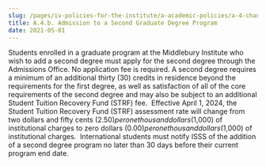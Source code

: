```yaml
---
slug: /pages/iv-policies-for-the-institute/a-academic-policies/a-4-change-of-academic-program/a-4-b-change-of-degree-program
title: A.4.b. Admission to a Second Graduate Degree Program
date: 2021-05-01
---
```

Students enrolled in a graduate program at the Middlebury Institute who wish to add a second degree must apply for the second degree through the Admissions Office. No application fee is required. A second degree requires a minimum of an additional thirty (30) credits in residence beyond the requirements for the first degree, as well as satisfaction of all of the core requirements of the second degree and may also be subject to an additional Student Tuition Recovery Fund (STRF) fee.  Effective April 1, 2024, the Student Tuition Recovery Fund (STRF) assessment rate will change from two dollars and fifty cents ($2.50) per one thousand dollars ($1,000) of institutional charges to zero dollars ($0.00) per one thousand dollars ($1,000) of institutional charges.  International students must notify ISSS of the addition of a second degree program no later than 30 days before their current program end date.
